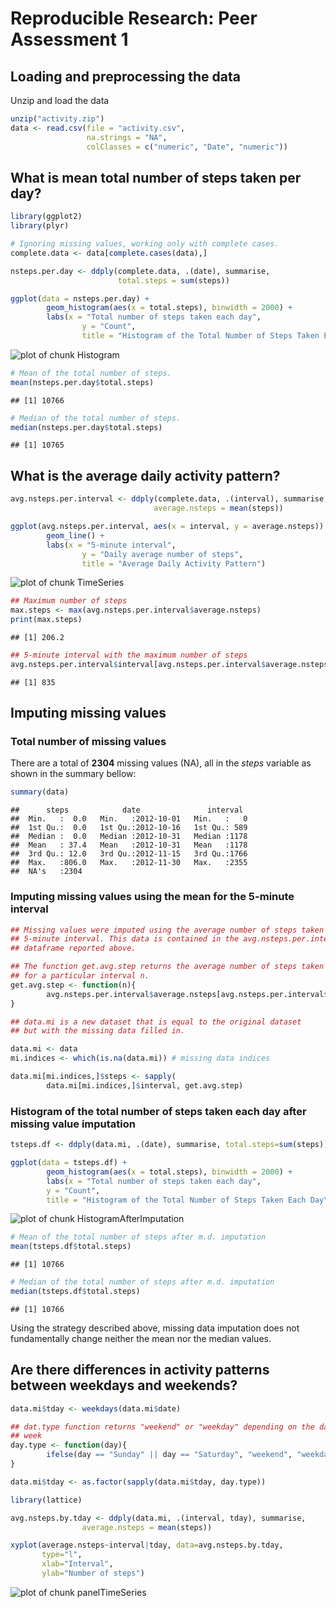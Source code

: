 # Reproducible Research: Peer Assessment 1


## Loading and preprocessing the data

Unzip and load the data

```r
unzip("activity.zip")
data <- read.csv(file = "activity.csv",
                 na.strings = "NA",
                 colClasses = c("numeric", "Date", "numeric"))
```


## What is mean total number of steps taken per day?

```r
library(ggplot2)
library(plyr)

# Ignoring missing values, working only with complete cases.
complete.data <- data[complete.cases(data),]

nsteps.per.day <- ddply(complete.data, .(date), summarise, 
                        total.steps = sum(steps))

ggplot(data = nsteps.per.day) +
        geom_histogram(aes(x = total.steps), binwidth = 2000) +
        labs(x = "Total number of steps taken each day",
                y = "Count",
                title = "Histogram of the Total Number of Steps Taken Each Day")
```

![plot of chunk Histogram](figure/Histogram.png) 

```r
# Mean of the total number of steps.
mean(nsteps.per.day$total.steps)
```

```
## [1] 10766
```

```r
# Median of the total number of steps.
median(nsteps.per.day$total.steps)
```

```
## [1] 10765
```

## What is the average daily activity pattern?


```r
avg.nsteps.per.interval <- ddply(complete.data, .(interval), summarise, 
                                average.nsteps = mean(steps))

ggplot(avg.nsteps.per.interval, aes(x = interval, y = average.nsteps)) +
        geom_line() +
        labs(x = "5-minute interval",
                y = "Daily average number of steps",
                title = "Average Daily Activity Pattern")
```

![plot of chunk TimeSeries](figure/TimeSeries.png) 

```r
## Maximum number of steps
max.steps <- max(avg.nsteps.per.interval$average.nsteps)
print(max.steps)
```

```
## [1] 206.2
```

```r
## 5-minute interval with the maximum number of steps
avg.nsteps.per.interval$interval[avg.nsteps.per.interval$average.nsteps == max.steps]
```

```
## [1] 835
```


## Imputing missing values

### Total number of missing values

There are a total of **2304** missing values (NA), all in the
_steps_ variable as shown in the summary bellow:


```r
summary(data)
```

```
##      steps            date               interval   
##  Min.   :  0.0   Min.   :2012-10-01   Min.   :   0  
##  1st Qu.:  0.0   1st Qu.:2012-10-16   1st Qu.: 589  
##  Median :  0.0   Median :2012-10-31   Median :1178  
##  Mean   : 37.4   Mean   :2012-10-31   Mean   :1178  
##  3rd Qu.: 12.0   3rd Qu.:2012-11-15   3rd Qu.:1766  
##  Max.   :806.0   Max.   :2012-11-30   Max.   :2355  
##  NA's   :2304
```

### Imputing missing values using the mean for the 5-minute interval


```r
## Missing values were imputed using the average number of steps taken for that
## 5-minute interval. This data is contained in the avg.nsteps.per.interval 
## dataframe reported above.

## The function get.avg.step returns the average number of steps taken
## for a particular interval n.
get.avg.step <- function(n){
        avg.nsteps.per.interval$average.nsteps[avg.nsteps.per.interval$interval == n]  
}

## data.mi is a new dataset that is equal to the original dataset 
## but with the missing data filled in.

data.mi <- data
mi.indices <- which(is.na(data.mi)) # missing data indices

data.mi[mi.indices,]$steps <- sapply(
        data.mi[mi.indices,]$interval, get.avg.step)
```

### Histogram of the total number of steps taken each day after missing value imputation


```r
tsteps.df <- ddply(data.mi, .(date), summarise, total.steps=sum(steps))

ggplot(data = tsteps.df) +
        geom_histogram(aes(x = total.steps), binwidth = 2000) +
        labs(x = "Total number of steps taken each day",
        y = "Count",
        title = "Histogram of the Total Number of Steps Taken Each Day\nAfter Missing Data Imputation")
```

![plot of chunk HistogramAfterImputation](figure/HistogramAfterImputation.png) 

```r
# Mean of the total number of steps after m.d. imputation
mean(tsteps.df$total.steps)
```

```
## [1] 10766
```

```r
# Median of the total number of steps after m.d. imputation
median(tsteps.df$total.steps)
```

```
## [1] 10766
```

Using the strategy described above, missing data imputation does
not fundamentally change neither the mean nor the median values.


## Are there differences in activity patterns between weekdays and weekends?


```r
data.mi$tday <- weekdays(data.mi$date)

## dat.type function returns "weekend" or "weekday" depending on the day of the
## week
day.type <- function(day){
        ifelse(day == "Sunday" || day == "Saturday", "weekend", "weekday")
} 

data.mi$tday <- as.factor(sapply(data.mi$tday, day.type))
```


```r
library(lattice)

avg.nsteps.by.tday <- ddply(data.mi, .(interval, tday), summarise, 
                average.nsteps = mean(steps))

xyplot(average.nsteps~interval|tday, data=avg.nsteps.by.tday,
       type="l",
       xlab="Interval",
       ylab="Number of steps")
```

![plot of chunk panelTimeSeries](figure/panelTimeSeries.png) 
